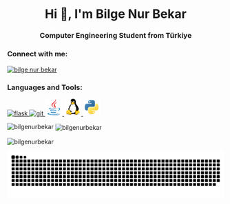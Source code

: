 <h1 align="center">Hi 👋, I'm Bilge Nur Bekar</h1>
<h3 align="center">Computer Engineering Student from Türkiye</h3>

<h3 align="left">Connect with me:</h3>
<p align="left">
<a href="https://linkedin.com/in/bilge nur bekar" target="blank"><img align="center" src="https://raw.githubusercontent.com/rahuldkjain/github-profile-readme-generator/master/src/images/icons/Social/linked-in-alt.svg" alt="bilge nur bekar" height="30" width="40" /></a>
</p>

<h3 align="left">Languages and Tools:</h3>
<p align="left"> <a href="https://flask.palletsprojects.com/" target="_blank" rel="noreferrer"> <img src="https://www.vectorlogo.zone/logos/pocoo_flask/pocoo_flask-icon.svg" alt="flask" width="40" height="40"/> </a> <a href="https://git-scm.com/" target="_blank" rel="noreferrer"> <img src="https://www.vectorlogo.zone/logos/git-scm/git-scm-icon.svg" alt="git" width="40" height="40"/> </a> <a href="https://www.java.com" target="_blank" rel="noreferrer"> <img src="https://raw.githubusercontent.com/devicons/devicon/master/icons/java/java-original.svg" alt="java" width="40" height="40"/> </a> <a href="https://www.linux.org/" target="_blank" rel="noreferrer"> <img src="https://raw.githubusercontent.com/devicons/devicon/master/icons/linux/linux-original.svg" alt="linux" width="40" height="40"/> </a> <a href="https://www.python.org" target="_blank" rel="noreferrer"> <img src="https://raw.githubusercontent.com/devicons/devicon/master/icons/python/python-original.svg" alt="python" width="40" height="40"/> </a> </p>

<p><img align="left" src="https://github-readme-stats.vercel.app/api/top-langs?username=bilgenurbekar&show_icons=true&locale=en&layout=compact" alt="bilgenurbekar" /></p>

<p>&nbsp;<img align="center" src="https://github-readme-stats.vercel.app/api?username=bilgenurbekar&show_icons=true&locale=en" alt="bilgenurbekar" /></p>

<p><img align="center" src="https://github-readme-streak-stats.herokuapp.com/?user=bilgenurbekar&" alt="bilgenurbekar" /></p>

<picture>
  <source media="(prefers-color-scheme: dark)" srcset="https://raw.githubusercontent.com/BilgeNurBekar/BilgeNurBekar/output/github-contribution-grid-snake-dark.svg">
  <source media="(prefers-color-scheme: light)" srcset="https://raw.githubusercontent.com/BilgeNurBekar/BilgeNurBekar/output/github-contribution-grid-snake.svg">
  <img alt="github contribution grid snake animation" src="https://raw.githubusercontent.com/BilgeNurBekar/BilgeNurBekar/output/github-contribution-grid-snake.svg">
</picture>
